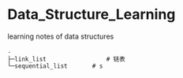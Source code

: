 # Data_Structure_Learning
learning notes of data structures

```shell
.
├─link_list					# 链表
└─sequential_list		# s
```

